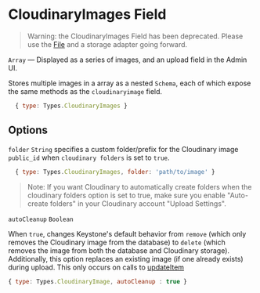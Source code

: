 # CloudinaryImages Field

> Warning: the CloudinaryImages Field has been deprecated. Please use the [File](/field/File) and a storage adapter going forward.

`Array` — Displayed as a series of images, and an upload field in the Admin UI.

Stores multiple images in a array as a nested `Schema`, each of which expose the same methods as the `cloudinaryimage` field.

```js
  { type: Types.CloudinaryImages }
```

## Options

`folder` `String` specifies a custom folder/prefix for the Cloudinary image `public_id` when `cloudinary folders` is set to `true`.

```js
  { type: Types.CloudinaryImages, folder: 'path/to/image' }
```

> Note: If you want Cloudinary to automatically create folders when the cloudinary folders option is set to true, make sure you enable "Auto-create folders" in your Cloudinary account "Upload Settings".

`autoCleanup` `Boolean`

When `true`, changes Keystone's default behavior from `remove` (which only removes the Cloudinary image from the database) to `delete` (which removes the image from both the database and Cloudinary storage). Additionally, this option replaces an existing image (if one already exists) during upload. This only occurs on calls to [updateItem](/api/list/update-item)

```js
{ type: Types.CloudinaryImage, autoCleanup : true }
```
